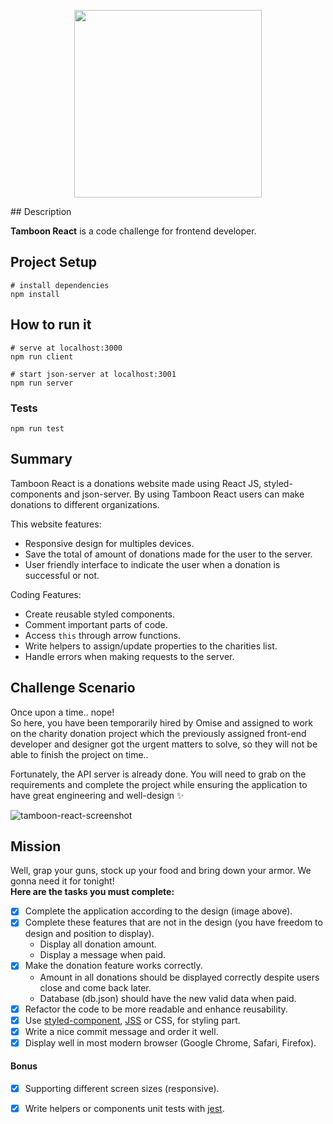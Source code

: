 <p align="center">
  <a href='https://www.omise.co'>
    <img src="https://cdn.omise.co/assets/omise-logo/omise-wordmark.png" width="300" />
  </a>
</p>
## Description

**Tamboon React** is a code challenge for frontend developer.
## Project Setup
```
# install dependencies
npm install
```
## How to run it

```
# serve at localhost:3000
npm run client

# start json-server at localhost:3001
npm run server

```
### Tests

```
npm run test
```

## Summary

Tamboon React is a donations website made using React JS, styled-components and json-server. By using Tamboon React users can make  donations to different organizations. 

This website features:
  - Responsive design for multiples devices.
  - Save the total of amount of donations made for the user to the server.
  - User friendly interface to indicate the user when a donation is successful or not.

Coding Features:
  - Create reusable styled components.
  - Comment important parts of code.
  - Access `this` through arrow functions.
  - Write helpers to assign/update  properties to the charities list.
  - Handle errors when making requests to the server.

## Challenge Scenario

Once upon a time.. nope!  
So here, you have been temporarily hired by Omise and assigned to work on the charity donation project which the previously assigned front-end developer and designer got the urgent matters to solve, so they will not be able to finish the project on time..

Fortunately, the API server is already done. You will need to grab on the requirements and complete the project while ensuring the application to have great engineering and well-design ✨

![tamboon-react-screenshot](https://git.omise.co/storage/user/56/files/b407c6c4-ad09-11e7-8792-dc5b468333df)

## Mission

Well, grap your guns, stock up your food and bring down your armor. We gonna need it for tonight!  
**Here are the tasks you must complete:**

- [x] Complete the application according to the design (image above).
- [x] Complete these features that are not in the design (you have freedom to design and position to display).
  - Display all donation amount.
  - Display a message when paid.
- [x] Make the donation feature works correctly.
  - Amount in all donations should be displayed correctly despite users close and come back later.
  - Database (db.json) should have the new valid data when paid.
- [x] Refactor the code to be more readable and enhance reusability.
- [x] Use [styled-component](https://www.styled-components.com/), [JSS](https://cssinjs.org/) or CSS, for styling part.
- [x] Write a nice commit message and order it well.
- [x] Display well in most modern browser (Google Chrome, Safari, Firefox).

#### Bonus

- [x] Supporting different screen sizes (responsive).
- [x] Write helpers or components unit tests with [jest](https://facebook.github.io/jest/).


